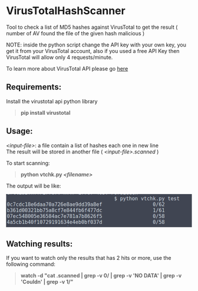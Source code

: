 # VirusTotalHashScanner
Tool to check a list of MD5 hashes against VirusTotal to get the result ( number of AV found the file of the given hash malicious )

NOTE: inside the python script change the API key with your own key, you get it from your VirusTotal account, also if you used a free API Key then VirusTotal will allow only 4 requests/minute.

To learn more about VirusTotal API please go [here](https://github.com/Gawen/virustotal)

## Requirements:

Install the virustotal api python library

>	**pip install virustotal**


## Usage:

*\<input-file\>*: a file contain a list of hashes each one in new line  
The result will be stored in another file ( *\<input-file\>.scanned* )

To start scanning:

> **python vtchk.py *\<filename\>***

The output will be like:

![Results](https://github.com/salehmuhaysin/VirusTotalHashScanner/blob/master/Capture.PNG)

## Watching results:

If you want to watch only the results that has 2 hits or more, use the following command:

> **watch -d "cat <input-file>.scanned | grep -v 0/ | grep -v 'NO DATA' | grep -v 'Couldn' | grep -v 1/"**

